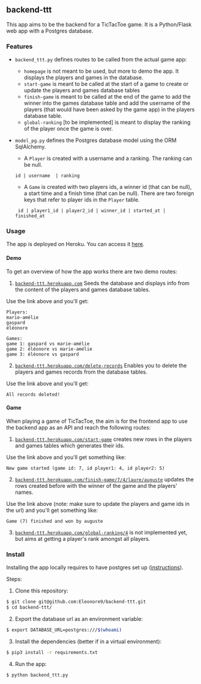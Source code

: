 ## backend-ttt

This app aims to be the backend for a TicTacToe game.
It is a Python/Flask web app with a Postgres database.

### Features

* `backend_ttt.py` defines routes to be called from the actual game app:
  * `homepage` is not meant to be used, but more to demo the app.
  It displays the players and games in the database.
  * `start-game` is meant to be called at the start of a game to create or update the players and games database tables
  * `finish-game` is meant to be called at the end of the game to add the winner into the games database table and add the username of the players (that would have been asked by the game app) in the players database table.
  * `global-ranking` [to be implemented] is meant to display the ranking of the player once the game is over.

* `model_pg.py` defines the Postgres database model using the ORM SqlAlchemy.
  * A `Player` is created with a username and a ranking. The ranking can be null.
  ```
  id | username  | ranking
  ```
  * A `Game` is created with two players ids, a winner id (that can be null), a start time and a finish time (that can be null). There are two foreign keys that refer to player ids in the `Player` table.
  ```
   id | player1_id | player2_id | winner_id | started_at | finished_at
  ```
### Usage

The app is deployed on Heroku. You can access it [here](https://backend-ttt.herokuapp.com).

#### Demo
To get an overview of how the app works there are two demo routes:

1) [`backend-ttt.herokuapp.com`](https://backend-ttt.herokuapp.com) Seeds the database and displays info from the content of the players and games database tables.

Use the link above and you'll get:
```
Players:
marie-amélie
gaspard
éléonore

Games:
game 1: gaspard vs marie-amélie
game 2: éléonore vs marie-amélie
game 3: éléonore vs gaspard
```

2) [`backend-ttt.herokuapp.com/delete-records`](https://backend-ttt.herokuapp.com/delete-records) Enables you to delete the players and games records from the database tables.

Use the link above and you'll get:
```
All records deleted!
```

#### Game
When playing a game of TicTacToe, the aim is for the frontend app to use the backend app as an API and reach the following routes:

1) [`backend-ttt.herokuapp.com/start-game`](https://backend-ttt.herokuapp.com/start-game) creates new rows in the players and games tables which generates their ids.

Use the link above and you'll get something like:
```
New game started (game id: 7, id player1: 4, id player2: 5)
```

2) [`backend-ttt.herokuapp.com/finish-game/7/4/laure/auguste`](https://backend-ttt.herokuapp.com/finish-game/7/4/laure/auguste) updates the rows created before with the winner of the game and the players' names.

Use the link above (note: make sure to update the players and game ids in the url) and you'll get something like:
```
Game (7) finished and won by auguste
```

3) [`backend-ttt.herokuapp.com/global-ranking/4`](https://backend-ttt.herokuapp.com/global-ranking/4) is not implemented yet, but aims at getting a player's rank amongst all players.

### Install

Installing the app locally requires to have postgres set up ([instructions](https://devcenter.heroku.com/articles/heroku-postgresql#local-setup)).

Steps:
1) Clone this repository:
```Bash
$ git clone git@github.com:Eleonore9/backend-ttt.git
$ cd backend-ttt/
```
2) Export the database url as an environment variable:
```Bash
$ export DATABASE_URL=postgres:///$(whoami)
```
3) Install the dependencies (better if in a virtual environment):
```Bash
$ pip3 install -r requirements.txt
```
4) Run the app:
```
$ python backend_ttt.py
```
